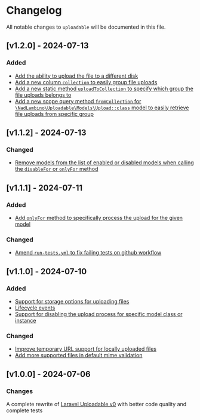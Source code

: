 # Changelog

All notable changes to `uploadable` will be documented in this file.

## [v1.2.0] - 2024-07-13

### Added
- [Add the ability to upload the file to a different disk](https://github.com/nadlambino/laravel-uploadable/pull/16/commits/78b30262075763f4c576024d09fb1e3b9a0b072b)
- [Add a new column `collection` to easily group file uploads](https://github.com/nadlambino/laravel-uploadable/pull/16/commits/78b30262075763f4c576024d09fb1e3b9a0b072b)
- [Add a new static method `uploadToCollection` to specify which group the file uploads belongs to](https://github.com/nadlambino/laravel-uploadable/pull/16/commits/a590e743457e6d0db42807079712573e9135a291)
- [Add a new scope query method `fromCollection` for `\NadLambino\Uploadable\Models\Upload::class` model to easily retrieve file uploads from specific group](https://github.com/nadlambino/laravel-uploadable/pull/16/commits/a590e743457e6d0db42807079712573e9135a291)

## [v1.1.2] - 2024-07-13

### Changed
- [Remove models from the list of enabled or disabled models when calling the `disableFor` or `onlyFor` method](https://github.com/nadlambino/laravel-uploadable/commit/f4f7e4d56f01622722882b79bfaefe828179e2bf)

## [v1.1.1] - 2024-07-11

### Added
- [Add `onlyFor` method to specifically process the upload for the given model](https://github.com/nadlambino/laravel-uploadable/commit/86861116729f347af4d2b0458f2c7db7d6b56e16)

### Changed
- [Amend `run-tests.yml` to fix failing tests on github workflow](https://github.com/nadlambino/laravel-uploadable/commit/1acce3834f1b9c5e5b6ea2ccbad06dc1d26009a7)

## [v1.1.0] - 2024-07-10

### Added
- [Support for storage options for uploading files](https://github.com/nadlambino/laravel-uploadable/commit/ccc5c441efea8cf3b23d11e1684549294b2639ea)
- [Lifecycle events](https://github.com/nadlambino/laravel-uploadable/commit/562f1fe822a55b3d7892faa08bbf4c4aebc19b3d)
- [Support for disabling the upload process for specific model class or instance](https://github.com/nadlambino/laravel-uploadable/commit/1e225aaa2d9c09f5b8a25ebaaf026700c67fa9c3)

### Changed
- [Improve temporary URL support for locally uploaded files](https://github.com/nadlambino/laravel-uploadable/commit/407ee133513530e5a87dc9782eb0fb5f9fc8f9d3)
- [Add more supported files in default mime validation](https://github.com/nadlambino/laravel-uploadable/commit/0523ffebc662d98b57ba3b02fa5c42ea17b03ba4)

## [v1.0.0] - 2024-07-06

### Changes

A complete rewrite of [Laravel Uploadable v0](https://github.com/nadlambino/laravel-uploadable-v0) with better code quality and complete tests
